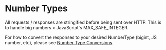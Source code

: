 # Number Types

All requests / responses are stringified before being sent over HTTP. This is to handle big numbers > JavaScript's MAX\_SAFE\_INTEGER.

For how to convert the responses to your desired NumberType (bigint, JS number, etc), please see [Number Type Conversions](../../bitbadges-sdk/common-snippets/numbertype-conversions.md).
